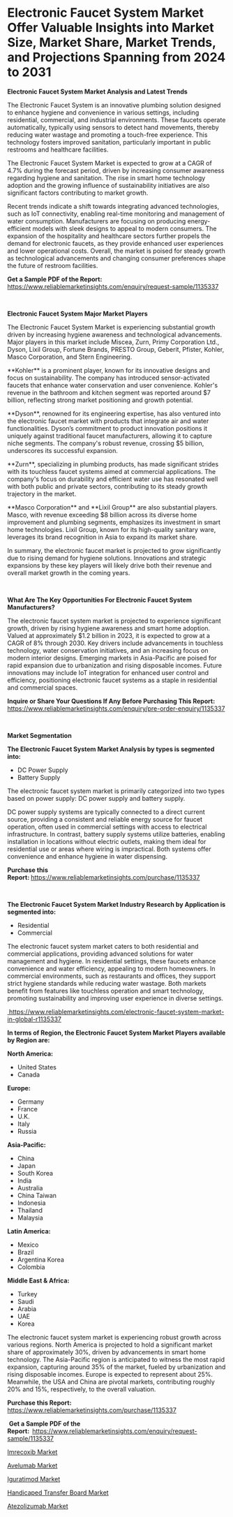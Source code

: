 <p><h1>Electronic Faucet System Market Offer Valuable Insights into Market Size, Market Share, Market Trends, and Projections Spanning from 2024 to 2031</h1></p><p><strong>Electronic Faucet System Market Analysis and Latest Trends</strong></p>
<p><p>The Electronic Faucet System is an innovative plumbing solution designed to enhance hygiene and convenience in various settings, including residential, commercial, and industrial environments. These faucets operate automatically, typically using sensors to detect hand movements, thereby reducing water wastage and promoting a touch-free experience. This technology fosters improved sanitation, particularly important in public restrooms and healthcare facilities.</p><p>The Electronic Faucet System Market is expected to grow at a CAGR of 4.7% during the forecast period, driven by increasing consumer awareness regarding hygiene and sanitation. The rise in smart home technology adoption and the growing influence of sustainability initiatives are also significant factors contributing to market growth. </p><p>Recent trends indicate a shift towards integrating advanced technologies, such as IoT connectivity, enabling real-time monitoring and management of water consumption. Manufacturers are focusing on producing energy-efficient models with sleek designs to appeal to modern consumers. The expansion of the hospitality and healthcare sectors further propels the demand for electronic faucets, as they provide enhanced user experiences and lower operational costs. Overall, the market is poised for steady growth as technological advancements and changing consumer preferences shape the future of restroom facilities.</p></p>
<p><strong>Get a Sample PDF of the Report:&nbsp;</strong> <a href="https://www.reliablemarketinsights.com/enquiry/request-sample/1135337?utm_campaign=1512&utm_medium=2&utm_source=Github&utm_content=ia&utm_term=20122024&utm_id=electronic-faucet-system">https://www.reliablemarketinsights.com/enquiry/request-sample/1135337</a></p>
<p>&nbsp;</p>
<p><strong>Electronic Faucet System Major Market Players</strong></p>
<p><p>The Electronic Faucet System Market is experiencing substantial growth driven by increasing hygiene awareness and technological advancements. Major players in this market include Miscea, Zurn, Primy Corporation Ltd., Dyson, Lixil Group, Fortune Brands, PRESTO Group, Geberit, Pfister, Kohler, Masco Corporation, and Stern Engineering. </p><p>**Kohler** is a prominent player, known for its innovative designs and focus on sustainability. The company has introduced sensor-activated faucets that enhance water conservation and user convenience. Kohler's revenue in the bathroom and kitchen segment was reported around $7 billion, reflecting strong market positioning and growth potential.</p><p>**Dyson**, renowned for its engineering expertise, has also ventured into the electronic faucet market with products that integrate air and water functionalities. Dyson’s commitment to product innovation positions it uniquely against traditional faucet manufacturers, allowing it to capture niche segments. The company's robust revenue, crossing $5 billion, underscores its successful expansion.</p><p>**Zurn**, specializing in plumbing products, has made significant strides with its touchless faucet systems aimed at commercial applications. The company's focus on durability and efficient water use has resonated well with both public and private sectors, contributing to its steady growth trajectory in the market.</p><p>**Masco Corporation** and **Lixil Group** are also substantial players. Masco, with revenue exceeding $8 billion across its diverse home improvement and plumbing segments, emphasizes its investment in smart home technologies. Lixil Group, known for its high-quality sanitary ware, leverages its brand recognition in Asia to expand its market share.</p><p>In summary, the electronic faucet market is projected to grow significantly due to rising demand for hygiene solutions. Innovations and strategic expansions by these key players will likely drive both their revenue and overall market growth in the coming years.</p></p>
<p>&nbsp;</p>
<p><strong>What Are The Key Opportunities For Electronic Faucet System Manufacturers?</strong></p>
<p><p>The electronic faucet system market is projected to experience significant growth, driven by rising hygiene awareness and smart home adoption. Valued at approximately $1.2 billion in 2023, it is expected to grow at a CAGR of 8% through 2030. Key drivers include advancements in touchless technology, water conservation initiatives, and an increasing focus on modern interior designs. Emerging markets in Asia-Pacific are poised for rapid expansion due to urbanization and rising disposable incomes. Future innovations may include IoT integration for enhanced user control and efficiency, positioning electronic faucet systems as a staple in residential and commercial spaces.</p></p>
<p><strong>Inquire or Share Your Questions If Any Before Purchasing This Report:</strong> <a href="https://www.reliablemarketinsights.com/enquiry/pre-order-enquiry/1135337?utm_campaign=1512&utm_medium=2&utm_source=Github&utm_content=ia&utm_term=20122024&utm_id=electronic-faucet-system">https://www.reliablemarketinsights.com/enquiry/pre-order-enquiry/1135337</a></p>
<p>&nbsp;</p>
<p><strong>Market Segmentation</strong></p>
<p><strong>The Electronic Faucet System Market Analysis by types is segmented into:</strong></p>
<p><ul><li>DC Power Supply</li><li>Battery Supply</li></ul></p>
<p><p>The electronic faucet system market is primarily categorized into two types based on power supply: DC power supply and battery supply. </p><p>DC power supply systems are typically connected to a direct current source, providing a consistent and reliable energy source for faucet operation, often used in commercial settings with access to electrical infrastructure. In contrast, battery supply systems utilize batteries, enabling installation in locations without electric outlets, making them ideal for residential use or areas where wiring is impractical. Both systems offer convenience and enhance hygiene in water dispensing.</p></p>
<p><strong>Purchase this Report:&nbsp;</strong><a href="https://www.reliablemarketinsights.com/purchase/1135337?utm_campaign=1512&utm_medium=2&utm_source=Github&utm_content=ia&utm_term=20122024&utm_id=electronic-faucet-system">https://www.reliablemarketinsights.com/purchase/1135337</a></p>
<p>&nbsp;</p>
<p><strong>The Electronic Faucet System Market Industry Research by Application is segmented into:</strong></p>
<p><ul><li>Residential</li><li>Commercial</li></ul></p>
<p><p>The electronic faucet system market caters to both residential and commercial applications, providing advanced solutions for water management and hygiene. In residential settings, these faucets enhance convenience and water efficiency, appealing to modern homeowners. In commercial environments, such as restaurants and offices, they support strict hygiene standards while reducing water wastage. Both markets benefit from features like touchless operation and smart technology, promoting sustainability and improving user experience in diverse settings.</p></p>
<p><a href="https://www.reliablemarketinsights.com/electronic-faucet-system-market-in-global-r1135337?utm_campaign=1512&utm_medium=2&utm_source=Github&utm_content=ia&utm_term=20122024&utm_id=electronic-faucet-system">&nbsp;https://www.reliablemarketinsights.com/electronic-faucet-system-market-in-global-r1135337</a></p>
<p><strong>In terms of Region, the Electronic Faucet System Market Players available by Region are:</strong></p>
<p>
    <p> <strong> North America: </strong>
        <ul>
            <li>United States</li>
            <li>Canada</li>
        </ul>
        </p> 
    <p> <strong> Europe: </strong>
        <ul>
            <li>Germany</li>
            <li>France</li>
            <li>U.K.</li>
            <li>Italy</li>
            <li>Russia</li>
        </ul>
        </p> 
    <p> <strong> Asia-Pacific: </strong>
        <ul>
            <li>China</li>
            <li>Japan</li>
            <li>South Korea</li>
            <li>India</li>
            <li>Australia</li>
            <li>China Taiwan</li>
            <li>Indonesia</li>
            <li>Thailand</li>
            <li>Malaysia</li>
        </ul>
        </p> 
    <p> <strong> Latin America: </strong>
        <ul>
            <li>Mexico</li>
            <li>Brazil</li>
            <li>Argentina Korea</li>
            <li>Colombia</li>
        </ul>
        </p> 
    <p> <strong> Middle East & Africa: </strong>
        <ul>
            <li>Turkey</li>
            <li>Saudi</li>
            <li>Arabia</li>
            <li>UAE</li>
            <li>Korea</li>
        </ul>
    </p>
    </p>
<p><p>The electronic faucet system market is experiencing robust growth across various regions. North America is projected to hold a significant market share of approximately 30%, driven by advancements in smart home technology. The Asia-Pacific region is anticipated to witness the most rapid expansion, capturing around 35% of the market, fueled by urbanization and rising disposable incomes. Europe is expected to represent about 25%. Meanwhile, the USA and China are pivotal markets, contributing roughly 20% and 15%, respectively, to the overall valuation.</p></p>
<p><strong>Purchase this Report: </strong><a href="https://www.reliablemarketinsights.com/purchase/1135337?utm_campaign=1512&utm_medium=2&utm_source=Github&utm_content=ia&utm_term=20122024&utm_id=electronic-faucet-system">https://www.reliablemarketinsights.com/purchase/1135337</a></p>
<p>&nbsp;<strong>Get a Sample PDF of the Report:&nbsp;&nbsp;</strong><a href="https://www.reliablemarketinsights.com/enquiry/request-sample/1135337?utm_campaign=1512&utm_medium=2&utm_source=Github&utm_content=ia&utm_term=20122024&utm_id=electronic-faucet-system">https://www.reliablemarketinsights.com/enquiry/request-sample/1135337</a></p>
<p><strong></strong></p>
<p><p><a href="https://www.linkedin.com/pulse/imrecoxib-market-study-growth-opportunities-value-chain-jn4tf?utm_campaign=1512&utm_medium=2&utm_source=Github&utm_content=ia&utm_term=20122024&utm_id=electronic-faucet-system">Imrecoxib Market</a></p><p><a href="https://www.linkedin.com/pulse/avelumab-market-research-report-industry-analysis-size-growth-wan3f?utm_campaign=1512&utm_medium=2&utm_source=Github&utm_content=ia&utm_term=20122024&utm_id=electronic-faucet-system">Avelumab Market</a></p><p><a href="https://www.linkedin.com/pulse/iguratimod-research-report-industry-development-estimated-9j3qf?utm_campaign=1512&utm_medium=2&utm_source=Github&utm_content=ia&utm_term=20122024&utm_id=electronic-faucet-system">Iguratimod Market</a></p><p><a href="https://github.com/willjis/Market-Research-Report-List-1/blob/main/handicaped-transfer-board-market.md?utm_campaign=1512&utm_medium=2&utm_source=Github&utm_content=ia&utm_term=20122024&utm_id=electronic-faucet-system">Handicaped Transfer Board Market</a></p><p><a href="https://www.linkedin.com/pulse/explosive-growth-atezolizumab-market-global-opportunities-xlj4f?utm_campaign=1512&utm_medium=2&utm_source=Github&utm_content=ia&utm_term=20122024&utm_id=electronic-faucet-system">Atezolizumab Market</a></p></p>